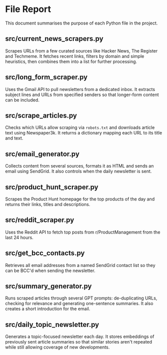 # File Report

This document summarises the purpose of each Python file in the project.

## src/current_news_scrapers.py
Scrapes URLs from a few curated sources like Hacker News, The Register and Techmeme. It fetches recent links, filters by domain and simple heuristics, then combines them into a list for further processing.

## src/long_form_scraper.py
Uses the Gmail API to pull newsletters from a dedicated inbox. It extracts subject lines and URLs from specified senders so that longer-form content can be included.

## src/scrape_articles.py
Checks which URLs allow scraping via `robots.txt` and downloads article text using Newspaper3k. It returns a dictionary mapping each URL to its title and text.

## src/email_generator.py
Collects content from several sources, formats it as HTML and sends an email using SendGrid. It also controls when the daily newsletter is sent.

## src/product_hunt_scraper.py
Scrapes the Product Hunt homepage for the top products of the day and returns their links, titles and descriptions.

## src/reddit_scraper.py
Uses the Reddit API to fetch top posts from r/ProductManagement from the last 24 hours.

## src/get_bcc_contacts.py
Retrieves all email addresses from a named SendGrid contact list so they can be BCC'd when sending the newsletter.

## src/summary_generator.py
Runs scraped articles through several GPT prompts: de-duplicating URLs, checking for relevance and generating one-sentence summaries. It also creates a short introduction for the email.

## src/daily_topic_newsletter.py
Generates a topic-focused newsletter each day. It stores embeddings of previously sent article summaries so that similar stories aren't repeated while still allowing coverage of new developments.
